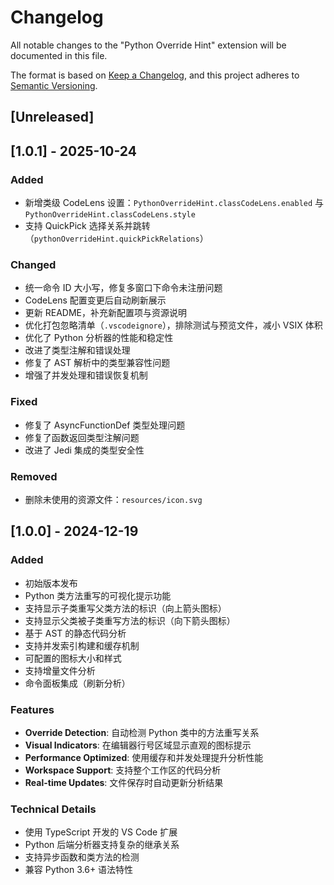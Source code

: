 # Changelog

All notable changes to the "Python Override Hint" extension will be documented in this file.

The format is based on [Keep a Changelog](https://keepachangelog.com/en/1.0.0/),
and this project adheres to [Semantic Versioning](https://semver.org/spec/v2.0.0.html).

## [Unreleased]

## [1.0.1] - 2025-10-24

### Added
- 新增类级 CodeLens 设置：`PythonOverrideHint.classCodeLens.enabled` 与 `PythonOverrideHint.classCodeLens.style`
- 支持 QuickPick 选择关系并跳转（`pythonOverrideHint.quickPickRelations`）

### Changed
- 统一命令 ID 大小写，修复多窗口下命令未注册问题
- CodeLens 配置变更后自动刷新展示
- 更新 README，补充新配置项与资源说明
- 优化打包忽略清单（`.vscodeignore`），排除测试与预览文件，减小 VSIX 体积
- 优化了 Python 分析器的性能和稳定性
- 改进了类型注解和错误处理
- 修复了 AST 解析中的类型兼容性问题
- 增强了并发处理和错误恢复机制

### Fixed
- 修复了 AsyncFunctionDef 类型处理问题
- 修复了函数返回类型注解问题
- 改进了 Jedi 集成的类型安全性

### Removed
- 删除未使用的资源文件：`resources/icon.svg`


## [1.0.0] - 2024-12-19

### Added
- 初始版本发布
- Python 类方法重写的可视化提示功能
- 支持显示子类重写父类方法的标识（向上箭头图标）
- 支持显示父类被子类重写方法的标识（向下箭头图标）
- 基于 AST 的静态代码分析
- 支持并发索引构建和缓存机制
- 可配置的图标大小和样式
- 支持增量文件分析
- 命令面板集成（刷新分析）

### Features
- **Override Detection**: 自动检测 Python 类中的方法重写关系
- **Visual Indicators**: 在编辑器行号区域显示直观的图标提示
- **Performance Optimized**: 使用缓存和并发处理提升分析性能
- **Workspace Support**: 支持整个工作区的代码分析
- **Real-time Updates**: 文件保存时自动更新分析结果

### Technical Details
- 使用 TypeScript 开发的 VS Code 扩展
- Python 后端分析器支持复杂的继承关系
- 支持异步函数和类方法的检测
- 兼容 Python 3.6+ 语法特性